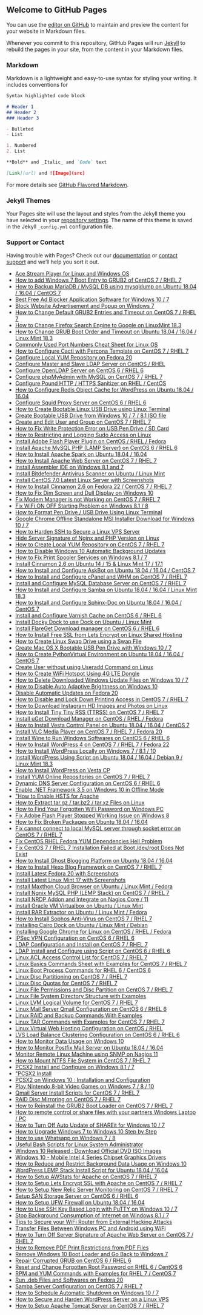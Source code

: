 ## Welcome to GitHub Pages

You can use the [editor on GitHub](https://github.com/gopalraha/gopalraha.github.io/edit/master/index.md) to maintain and preview the content for your website in Markdown files.

Whenever you commit to this repository, GitHub Pages will run [Jekyll](https://jekyllrb.com/) to rebuild the pages in your site, from the content in your Markdown files.

### Markdown

Markdown is a lightweight and easy-to-use syntax for styling your writing. It includes conventions for

```markdown
Syntax highlighted code block

# Header 1
## Header 2
### Header 3

- Bulleted
- List

1. Numbered
2. List

**Bold** and _Italic_ and `Code` text

[Link](url) and ![Image](src)
```

For more details see [GitHub Flavored Markdown](https://guides.github.com/features/mastering-markdown/).

### Jekyll Themes

Your Pages site will use the layout and styles from the Jekyll theme you have selected in your [repository settings](https://github.com/gopalraha/gopalraha.github.io/settings). The name of this theme is saved in the Jekyll `_config.yml` configuration file.

### Support or Contact

Having trouble with Pages? Check out our [documentation](https://help.github.com/categories/github-pages-basics/) or [contact support](https://github.com/contact) and we’ll help you sort it out.


 -	[Ace Stream Player for Linux and Windows OS](https://www.techbrown.com/ace-stream-player-for-linux-and-windows-os.shtml)
 -	[How to add Windows 7 Boot Entry to GRUB2 of CentOS 7 / RHEL 7](https://www.techbrown.com/add-windows-7-boot-entry-to-grub2-of-centos-rhel.shtml)
 -	[How to Backup MariaDB / MySQL DB using mysqldump on Ubuntu 18.04 / 16.04 / CentOS 7](https://www.techbrown.com/backup-mariadb-mysql-db-using-mysqldump-ubuntu-centos.shtml)
 -	[Best Free Ad Blocker Application Software for Windows 10 / 7](https://www.techbrown.com/best-free-ad-blocker-windows-10-7.shtml)
 -	[Block Website Advertisement and Popup on Windows 7](https://www.techbrown.com/block-website-advertisement-popup-windows-7.shtml)
 -	[How to Change Default GRUB2 Entries and Timeout on CentOS 7 / RHEL 7](https://www.techbrown.com/change-default-grub2-entries-timeout-centos-rhel.shtml)
 -	[How to Change Firefox Search Engine to Google on LinuxMint 18.3](https://www.techbrown.com/change-firefox-search-engine-to-google-on-linuxmint.shtml)
 -	[How to Change GRUB Boot Order and Timeout on Ubuntu 18.04 / 16.04 / Linux Mint 18.3](https://www.techbrown.com/change-grub-boot-order-timeout-ubuntu-linux-mint.shtml)
 -	[Commonly Used Port Numbers Cheat Sheet for Linux OS](https://www.techbrown.com/commonly-used-port-numbers-cheat-sheet-for-linux-os.shtml)
 -	[How to Configure Cacti with Percona Template on CentOS 7 / RHEL 7](https://www.techbrown.com/configure-cacti-percona-template-centos-rhel.shtml)
 -	[Configure Local YUM Repository on Fedora 20](https://www.techbrown.com/configure-local-yum-repository-fedora-20.shtml)
 -	[Configure Master and Slave LDAP Server on CentOS / RHEL](https://www.techbrown.com/configure-master-slave-ldap-server-on-centos-rhel.shtml)
 -	[Configure OpenLDAP Server on CentOS 6 / RHEL 6](https://www.techbrown.com/configure-openldap-server-on-centos-6-rhel-6.shtml)
 -	[Configure phpMyAdmin with MySQL on CentOS 7 / RHEL 7](https://www.techbrown.com/configure-phpmyadmin-with-mysql-on-centos-7-rhel-7.shtml)
 -	[Configure Pound HTTP / HTTPS Sanitizer on RHEL / CentOS](https://www.techbrown.com/configure-pound-http-https-sanitizer-on-rhel-centos.shtml)
 -	[How to Configure Redis Object Cache for WordPress on Ubuntu 18.04 / 16.04](https://www.techbrown.com/configure-redis-object-cache-wordpress-ubuntu.shtml)
 -	[Configure Squid Proxy Server on CentOS 6 / RHEL 6](https://www.techbrown.com/configure-squid-proxy-server-on-centos-6-rhel-6.shtml)
 -	[How to Create Bootable Linux USB Drive using Linux Terminal](https://www.techbrown.com/create-bootable-linux-usb-pen-drive-using-linux-terminal.shtml)
 -	[Create Bootable USB Drive from Windows 10 / 7 / 8.1 ISO file](https://www.techbrown.com/create-bootable-usb-drive-from-windows-10-7-8-iso-file.shtml)
 -	[Create and Edit User and Group on CentOS 7 / RHEL 7](https://www.techbrown.com/create-edit-user-and-group-on-centos-7-rhel-7.shtml)
 -	[How to Fix Write Protection Error on USB Pen Drive / SD Card](https://www.techbrown.com/how-to-fix-write-protection-error-on-usb-pendrive-sd-card.shtml)
 -	[How to Restricting and Logging Sudo Access on Linux](https://www.techbrown.com/how-to-restricting-logging-sudo-access-on-linux.shtml)
 -	[Install Adobe Flash Player Plugin on CentOS / RHEL / Fedora](https://www.techbrown.com/install-adobe-flash-player-plugin-centos-rhel-fedora.shtml)
 -	[Install Apache MySQL PHP (LAMP Server) on CentOS 6 / RHEL 6](https://www.techbrown.com/install-apache-mysql-php-lamp-server-on-centos-6-rhel-6.shtml)
 -	[How to Install Apache Spark on Ubuntu 18.04 / 16.04](https://www.techbrown.com/install-apache-spark-ubuntu.shtml)
 -	[How to Install Apache Web Server on CentOS 7 / RHEL 7](https://www.techbrown.com/install-apache-web-server-centos-rhel.shtml)
 -	[Install Assembler IDE on Windows 8.1 and 7](https://www.techbrown.com/install-assembler-ide-on-windows-8-1-and-7.shtml)
 -	[Install Bitdefender Antivirus Scanner on Ubuntu / Linux Mint](https://www.techbrown.com/install-bitdefender-antivirus-scanner-ubuntu-linux-mint.shtml)
 -	[Install CentOS 7.0 Latest Linux Server with Screenshots](https://www.techbrown.com/install-centos-7-0-latest-linux-server-screenshots.shtml)
 -	[How to Install Cinnamon 2.6 on Fedora 22 / CentOS 7 / RHEL 7](https://www.techbrown.com/install-cinnamon-2-6-on-fedora-22-centos-7-rhel-7.shtml)
 -	[How to Fix Dim Screen and Dull Display on Windows 10](https://www.techbrown.com/fix-dim-screen-dull-display-windows-10.shtml)
 -	[Fix Modem Manager is not Working on CentOS 7 / RHEL 7](https://www.techbrown.com/fix-modem-manager-is-not-working-centos-rhel.shtml)
 -	[Fix WiFi ON OFF Starting Problem on Windows 8.1 / 8](https://www.techbrown.com/fix-wifi-on-off-starting-problem-on-windows-8-1-8.shtml)
 -	[How to Format Pen Drive / USB Drive Using Linux Terminal](https://www.techbrown.com/format-pen-drive-usb-drive-using-linux-terminal.shtml)
 -	[Google Chrome Offline Standalone MSI Installer Download for Windows 10 / 7](https://www.techbrown.com/google-chrome-offline-standalone-msi-installer-download-windows-10-7.shtml)
 -	[How to Harden SSH to Secure a Linux VPS Server](https://www.techbrown.com/harden-ssh-secure-linux-vps-server.shtml)
 -	[Hide Server Signature of Nginx and PHP Version on Linux](https://www.techbrown.com/hide-server-signature-of-nginx-php-version-on-linux.shtml)
 -	[How to Create Local YUM Repository on CentOS 7 / RHEL 7](https://www.techbrown.com/how-to-create-local-yum-repository-on-centos-rhel.shtml)
 -	[How to Disable Windows 10 Automatic Background Updates](https://www.techbrown.com/how-to-disable-windows-10-automatic-background-updates.shtml)
 -	[How to Fix Print Spooler Services on Windows 8.1 / 7](https://www.techbrown.com/how-to-fix-print-spooler-services-on-windows-8-1-7.shtml)
 -	[Install Cinnamon 2.6 on Ubuntu 14 / 15 & Linux Mint 17 / 17.1](https://www.techbrown.com/install-cinnamon-2-6-on-ubuntu-14-15-linuxmint-17-1.shtml)
 -	[How to Install and Configure AskBot on Ubuntu 18.04 / 16.04 / CentOS 7](https://www.techbrown.com/install-configure-askbot-ubuntu-centos.shtml)
 -	[How to Install and Configure cPanel and WHM on CentOS 7 / RHEL 7](https://www.techbrown.com/install-configure-cpanel-whm-on-centos-rhel.shtml)
 -	[Install and Configure MySQL Database Server on CentOS 7 / RHEL 7](https://www.techbrown.com/install-configure-mysql-database-server-on-centos-7-rhel-7.shtml)
 -	[How to Install and Configure Samba on Ubuntu 18.04 / 16.04 / Linux Mint 18.3](https://www.techbrown.com/install-configure-samba-ubuntu-linux-mint.shtml)
 -	[How to Install and Configure Sphinx-Doc on Ubuntu 18.04 / 16.04 / CentOS 7](https://www.techbrown.com/install-configure-sphinx-ubuntu-centos.shtml)
 -	[Install and Configure Varnish Cache on CentOS 6 / RHEL 6](https://www.techbrown.com/install-configure-varnish-cache-on-centos-6-rhel-6.shtml)
 -	[Install Docky Dock to use Dock on Ubuntu / Linux Mint](https://www.techbrown.com/install-docky-dock-use-dock-ubuntu-linux-mint.shtml)
 -	[Install FlareGet Download manager on CentOS 6 / RHEL 6](https://www.techbrown.com/install-flareget-download-manager-on-centos-6-rhel-6.shtml)
 -	[How to Install Free SSL from Lets Encrypt on Linux Shared Hosting](https://www.techbrown.com/install-free-ssl-lets-encrypt-linux-shared-hosting.shtml)
 -	[How to Create Linux Swap Drive using a Swap File](https://www.techbrown.com/create-linux-swap-drive-using-swap-file.shtml)
 -	[Create Mac OS X Bootable USB Pen Drive with Windows 10 / 7](https://www.techbrown.com/create-mac-os-x-bootable-usb-pen-drive-with-windows-10-7.shtml)
 -	[How to Create PythonVirtual Environment on Ubuntu 18.04 / 16.04 / CentOS 7](https://www.techbrown.com/create-python-virtualenv-ubuntu-centos.shtml)
 -	[Create User without using Useradd Command on Linux](https://www.techbrown.com/create-user-without-using-useradd-command-linux.shtml)
 -	[How to Create WiFi Hotspot Using 4G LTE Dongle](https://www.techbrown.com/create-wifi-hotspot-using-4g-lte-dongle.shtml)
 -	[How to Delete Downloaded Windows Update Files on Windows 10 / 7](https://www.techbrown.com/delete-downloaded-windows-update-files-windows-10-7.shtml)
 -	[How to Disable Auto Adaptive Brightness on Windows 10](https://www.techbrown.com/disable-auto-adaptive-brightness-windows-10.shtml)
 -	[Disable Automatic Updates on Fedora 20](https://www.techbrown.com/disable-automatic-updates-on-fedora-20.shtml)
 -	[How to Disable and Lock Down Printing Access in CentOS 7 / RHEL 7](https://www.techbrown.com/disable-lock-down-printing-access-centos-rhel.shtml)
 -	[How to Download Instagram HD Images and Photos on Linux](https://www.techbrown.com/download-instagram-hd-images-photos-linux.shtml)
 -	[How to Install Tiny Tiny RSS (TTRSS) on CentOS 7 / RHEL 7](https://www.techbrown.com/install-tiny-tiny-rss-ttrss-centos-rhel.shtml)
 -	[Install uGet Download Manager on CentOS / RHEL / Fedora](https://www.techbrown.com/install-uget-download-manager-centos-rhel-fedora.shtml)
 -	[How to Install Vesta Control Panel on Ubuntu 18.04 / 16.04 / CentOS 7](https://www.techbrown.com/install-vesta-control-panel-ubuntu-centos.shtml)
 -	[Install VLC Media Player on CentOS 7 / RHEL 7 / Fedora 20](https://www.techbrown.com/install-vlc-media-player-centos-7-rhel-7-fedora-20.shtml)
 -	[Install Wine to Run Windows Softwares on CentOS 6 / RHEL 6](https://www.techbrown.com/install-wine-to-run-windows-softwares-on-centos-6-rhel-6.shtml)
 -	[How to Install WordPress 4 on CentOS 7 / RHEL 7 / Fedora 22](https://www.techbrown.com/install-wordpress-4-on-centos-7-rhel-7-fedora-22.shtml)
 -	[How to Install WordPress Locally on Windows 7 / 8.1 / 10](https://www.techbrown.com/install-wordpress-locally-windows-7-8-10.shtml)
 -	[Install WordPress Using Script on Ubuntu 18.04 / 16.04 / Debian 9 / Linux Mint 18.3](https://www.techbrown.com/install-wordpress-using-script-on-ubuntu-debian-linux-mint.shtml)
 -	[How to Install WordPress on Vesta CP](https://www.techbrown.com/install-wordpress-vesta-cp.shtml)
 -	[Install YUM Online Repositories on CentOS 7 / RHEL 7](https://www.techbrown.com/install-yum-online-repositories-on-centos-7-rhel-7.shtml)
 -	[Dynamic DNS Server Configuration on CentOS 6 / RHEL 6](https://www.techbrown.com/dynamic-dns-server-configuration-on-centos-6-rhel-6.shtml)
 -	[Enable .NET Framework 3.5 on Windows 10 in Offline Mode](https://www.techbrown.com/enable-dotnet-framework-3-5-on-windows-10-in-offline-mode.shtml)
 -	["How to Enable HSTS for Apache](https://www.techbrown.com/enable-hsts-apache-nginx-iis-lighttpd-servers.shtml)
 -	[How to Extract tar.gz / tar.bz2 / tar.xz Files on Linux](https://www.techbrown.com/extract-tar-gz-tar-bz2-tar-xz-files-linux.shtml)
 -	[How to Find Your Forgotten WiFi Password on Windows PC](https://www.techbrown.com/find-your-forgotten-wifi-password-on-windows-pc.shtml)
 -	[Fix Adobe Flash Player Stopped Working Issue on Windows 8](https://www.techbrown.com/fix-adobe-flash-player-stopped-working-issue-on-windows-8.shtml)
 -	[How to Fix Broken Packages on Ubuntu 18.04 / 16.04](https://www.techbrown.com/fix-broken-packages-ubuntu.shtml)
 -	[Fix cannot connect to local MySQL server through socket error on CentOS 7 / RHEL 7](https://www.techbrown.com/fix-cannot-connect-to-local-mysql-server-through-socket-error-on-centos-rhel.shtml)
 -	[Fix CentOS RHEL Fedora YUM Dependencies Hell Problem](https://www.techbrown.com/fix-centos-rhel-fedora-yum-dependencies-hell-problem.shtml)
 -	[Fix CentOS 7 / RHEL 7 Installation Failed at Boot /dev/root Does Not Exist](https://www.techbrown.com/fix-centos-rhel-installation-failed-boot-devroot-not-exist.shtml)
 -	[How to Install Ghost Blogging Platform on Ubuntu 18.04 / 16.04](https://www.techbrown.com/install-ghost-blogging-platform-ubuntu.shtml)
 -	[How to Install Hexo Blog Framework on CentOS 7 / RHEL 7](https://www.techbrown.com/install-hexo-blog-framework-centos-rhel.shtml)
 -	[Install Latest Fedora 20 with Screenshots](https://www.techbrown.com/install-latest-fedora-20-with-screenshots.shtml)
 -	[Install Latest Linux Mint 17 with Screenshots](https://www.techbrown.com/install-latest-linux-mint-17-screenshots.shtml)
 -	[Install Maxthon Cloud Browser on Ubuntu / Linux Mint / Fedora](https://www.techbrown.com/install-maxthon-cloud-browser-on-ubuntu-linux-mint-fedora.shtml)
 -	[Install Ngnix MySQL PHP (LEMP Stack) on CentOS 7 / RHEL 7](https://www.techbrown.com/install-ngnix-mysql-php-lemp-stack-centos-7-rhel-7.shtml)
 -	[Install NRDP Addon and Integrate on Nagios Core / 11](https://www.techbrown.com/install-nrdp-addon-integrate-on-nagios-core-11.shtml)
 -	[Install Oracle VM Virtualbox on Ubuntu / Linux Mint](https://www.techbrown.com/install-oracle-vm-virtualbox-ubuntu-linux-mint.shtml)
 -	[Install RAR Extractor on Ubuntu / Linux Mint / Fedora](https://www.techbrown.com/install-rar-extractor-ubuntu-linux-mint-fedora.shtml)
 -	[How to Install Sophos Anti-Virus on CentOS 7 / RHEL 7](https://www.techbrown.com/install-sophos-anti-virus-centos-rhel.shtml)
 -	[Installing Cairo Dock on Ubuntu / Linux Mint / Debian](https://www.techbrown.com/installing-cairo-dock-ubuntu-linux-mint-debian.shtml)
 -	[Installing Google Chrome for Linux on CentOS / RHEL / Fedora](https://www.techbrown.com/installing-google-chrome-linux-centos-rhel-fedora.shtml)
 -	[IPSec VPN Configuration on CentOS 6 / RHEL 6](https://www.techbrown.com/ipsec-vpn-configuration-centos-6-rhel-6.shtml)
 -	[LDAP Configuration and Install on CentOS 7 / RHEL 7](https://www.techbrown.com/ldap-configuration-install-centos-7-rhel-7.shtml)
 -	[LDAP Install and Configure using Script on CentOS 6 / RHEL 6](https://www.techbrown.com/ldap-install-configure-using-script-centos-rhel.shtml)
 -	[Linux ACL Access Control List for CentOS 7 / RHEL 7](https://www.techbrown.com/linux-acl-access-control-list-centos-7-rhel-7.shtml)
 -	[Linux Basics Commands Sheet with Examples for CentOS 7 / RHEL 7](https://www.techbrown.com/linux-basics-commands-sheet-with-examples-for-centos-7-rhel-7.shtml)
 -	[Linux Boot Process Commands for RHEL 6 / CentOS 6](https://www.techbrown.com/linux-boot-process-commands-rhel-6-centos-6.shtml)
 -	[Linux Disc Partitioning on CentOS 7 / RHEL 7](https://www.techbrown.com/linux-disc-partitioning-on-centos-7-rhel-7.shtml)
 -	[Linux Disc Quotas for CentOS 7 / RHEL 7](https://www.techbrown.com/linux-disc-quotas-centos-7-rhel-7.shtml)
 -	[Linux File Permissions and Disc Partition on CentOS 7 / RHEL 7](https://www.techbrown.com/linux-file-permissions-disc-partition-on-centos-7-rhel-7.shtml)
 -	[Linux File System Directory Structure with Examples](https://www.techbrown.com/linux-file-system-directory-structure-examples.shtml)
 -	[Linux LVM Logical Volume for CentOS 7 / RHEL 7](https://www.techbrown.com/linux-lvm-logical-volume-centos-7-rhel-7.shtml)
 -	[Linux Mail Server Qmail Configuration on CentOS 6 / RHEL 6](https://www.techbrown.com/linux-mail-server-qmail-configuration-centos-6-rhel-6.shtml)
 -	[Linux RAID and Backup Commands With Examples](https://www.techbrown.com/linux-raid-and-backup-commands-with-examples.shtml)
 -	[Linux TAR Commands with Examples for CentOS 7 / RHEL 7](https://www.techbrown.com/linux-tar-commands-examples-centos-7-rhel-7.shtml)
 -	[Linux Virtual Web Hosting Configuration on CentOS / RHEL](https://www.techbrown.com/linux-virtual-web-hosting-configuration-on-centos-rhel.shtml)
 -	[LVS Load Balance Clustering Configuration on CentOS 6 / RHEL 6](https://www.techbrown.com/lvs-load-balance-clustering-configuration-centos-6-rhel-6.shtml)
 -	[How to Monitor Data Usage on Windows 10](https://www.techbrown.com/monitor-data-usage-windows-10.shtml)
 -	[How to Monitor Postfix Mail Server on Ubuntu 18.04 / 16.04](https://www.techbrown.com/monitor-postfix-mail-server-ubuntu.shtml)
 -	[Monitor Remote Linux Machine using SNMP on Nagios 11](https://www.techbrown.com/monitor-remote-linux-machine-using-snmp-on-nagios-11.shtml)
 -	[How to Mount NTFS File System in CentOS 7 / RHEL 7](https://www.techbrown.com/mount-ntfs-file-system-centos-rhel.shtml)
 -	[PCSX2 Install and Configure on Windows 8.1 / 7](https://www.techbrown.com/pcsx2-install-and-configure-on-windows-8-1-7.shtml)
 -	["PCSX2 Install](https://www.techbrown.com/pcsx2-install-setup-configuration-ubuntu-linux-mint.shtml)
 -	[PCSX2 on Windows 10 : Installation and Configuration](https://www.techbrown.com/pcsx2-on-windows-10-install-and-configure.shtml)
 -	[Play Nintendo 8-bit Video Games on Windows 7 / 8 / 10](https://www.techbrown.com/play-nintendo-8-bit-video-games-windows.shtml)
 -	[Qmail Server Install Scripts for CentOS 7 / RHEL 7](https://www.techbrown.com/qmail-server-install-scripts-centos-rhel.shtml)
 -	[RAID Disc Mirroring on CentOS 7 / RHEL 7](https://www.techbrown.com/raid-disc-mirroring-centos-7-rhel-7.shtml)
 -	[How to Reinstall the GRUB2 Boot Loader on CentOS 7 / RHEL 7](https://www.techbrown.com/reinstall-grub2-boot-loader-centos-rhel.shtml)
 -	[How to remote control or share files with your partners Windows Laptop / PC](https://www.techbrown.com/remote-control-share-files-partners-windows-laptop-pc.shtml)
 -	[How to Turn Off Auto Update of SHAREit for Windows 10 / 7](https://www.techbrown.com/turn-off-auto-update-shareit-windows-10-7.shtml)
 -	[How to Upgrade Windows 7 to Windows 10 Step by Step](https://www.techbrown.com/upgrade-windows-7-to-windows-10.shtml)
 -	[How to use Whatsapp on Windows 7 / 8](https://www.techbrown.com/use-whatsapp-windows-7-8.shtml)
 -	[Useful Bash Scripts for Linux System Administrator](https://www.techbrown.com/useful-bash-scripts-for-linux-system-administrator.shtml)
 -	[Windows 10 Released : Download Official DVD ISO Images](https://www.techbrown.com/windows-10-download-official-dvd-iso-images.shtml)
 -	[Windows 10 - Mobile Intel 4 Series Chipset Graphics Drivers](https://www.techbrown.com/windows-10-mobile-intel-4-series-chipset-graphics-drivers.shtml)
 -	[How to Reduce and Restrict Background Data Usage on Windows 10](https://www.techbrown.com/windows-10-reduce-restrict-background-data-usage.shtml)
 -	[WordPress LEMP Stack Install Script for Ubuntu 18.04 / 16.04](https://www.techbrown.com/wordpress-lemp-stack-install-script-ubuntu.shtml)
 -	[How to Setup AWStats for Apache on CentOS 7 / RHEL 7](https://www.techbrown.com/setup-awstats-apache-centos-rhel.shtml)
 -	[How to Setup Lets Encrypt SSL with Apache on CentOS 7 / RHEL 7](https://www.techbrown.com/setup-lets-encrypt-ssl-apache-centos-rhel.shtml)
 -	[How to Setup New Relic Server Monitoring on CentOS 7 / RHEL 7](https://www.techbrown.com/setup-new-relic-server-monitoring-centos-rhel.shtml)
 -	[Setup SAN Storage Server on CentOS 6 / RHEL 6](https://www.techbrown.com/setup-san-storage-server-centos-6-rhel-6.shtml)
 -	[How to Setup UFW Firewall on Ubuntu 18.04 / 16.04](https://www.techbrown.com/setup-ufw-firewall-ubuntu.shtml)
 -	[How to Use SSH Key Based Login with PuTTY on Windows 10 / 7](https://www.techbrown.com/ssh-key-based-login-putty-windows-10-7.shtml)
 -	[Stop Background Consumption of Internet on Windows 8.1 / 7](https://www.techbrown.com/stop-background-consumption-of-internet-on-windows-8-1-7.shtml)
 -	[Tips to Secure your WiFi Router from External Hacking Attacks](https://www.techbrown.com/tips-to-secure-your-wifi-router-from-external-hacking-attacks.shtml)
 -	[Transfer Files Between Windows PC and Android using WiFi](https://www.techbrown.com/transfer-files-between-windows-pc-android-using-wifi.shtml)
 -	[How to Turn Off Server Signature of Apache Web Server on CentOS 7 / RHEL 7](https://www.techbrown.com/turn-off-apache-web-server-server-signature-centos-rhel.shtml)
 -	[How to Remove PDF Print Restrictions from PDF Files](https://www.techbrown.com/remove-pdf-print-restriction-from-pdf-files.shtml)
 -	[Remove Windows 10 Boot Loader and Go Back to Windows 7](https://www.techbrown.com/remove-windows-10-boot-loader-go-back-to-windows-7.shtml)
 -	[Repair Corrupted GRUB on CentOS 6 / RHEL 6](https://www.techbrown.com/repair-corrupted-grub-centos-6-rhel-6.shtml)
 -	[Reset and Change Forgotten Root Password on RHEL 6 / CentOS 6](https://www.techbrown.com/reset-change-forgotten-root-password-rhel-6-centos-6.shtml)
 -	[RPM and YUM Commands with Examples for RHEL 7 / CentOS 7](https://www.techbrown.com/rpm-yum-commands-with-examples-for-rhel-7-centos-7.shtml)
 -	[Run .deb Files and Softwares on Fedora 20](https://www.techbrown.com/run-deb-files-softwares-on-fedora-20.shtml)
 -	[Samba Server Configuration on CentOS 7 / RHEL 7](https://www.techbrown.com/samba-server-configuration-centos-7-rhel-7.shtml)
 -	[How to Schedule Automatic Shutdown on Windows 10 / 7](https://www.techbrown.com/schedule-automatic-shutdown-windows-10-7.shtml)
 -	[How to Secure and Harden WordPress Server on a Linux VPS](https://www.techbrown.com/secure-harden-wordpress-server-linux-vps.shtml)
 -	[How to Setup Apache Tomcat Server on CentOS 7 / RHEL 7](https://www.techbrown.com/setup-apache-tomcat-server-centos-rhel.shtml)
